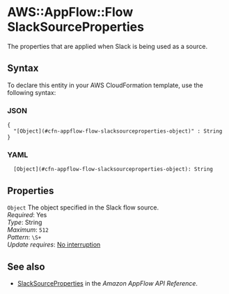 # AWS::AppFlow::Flow SlackSourceProperties<a name="aws-properties-appflow-flow-slacksourceproperties"></a>

The properties that are applied when Slack is being used as a source\.

## Syntax<a name="aws-properties-appflow-flow-slacksourceproperties-syntax"></a>

To declare this entity in your AWS CloudFormation template, use the following syntax:

### JSON<a name="aws-properties-appflow-flow-slacksourceproperties-syntax.json"></a>

```
{
  "[Object](#cfn-appflow-flow-slacksourceproperties-object)" : String
}
```

### YAML<a name="aws-properties-appflow-flow-slacksourceproperties-syntax.yaml"></a>

```
  [Object](#cfn-appflow-flow-slacksourceproperties-object): String
```

## Properties<a name="aws-properties-appflow-flow-slacksourceproperties-properties"></a>

`Object` <a name="cfn-appflow-flow-slacksourceproperties-object"></a>
The object specified in the Slack flow source\.  
_Required_: Yes  
_Type_: String  
_Maximum_: `512`  
_Pattern_: `\S+`  
_Update requires_: [No interruption](https://docs.aws.amazon.com/AWSCloudFormation/latest/UserGuide/using-cfn-updating-stacks-update-behaviors.html#update-no-interrupt)

## See also<a name="aws-properties-appflow-flow-slacksourceproperties--seealso"></a>

- [SlackSourceProperties](https://docs.aws.amazon.com/appflow/1.0/APIReference/API_SlackSourceProperties.html) in the _Amazon AppFlow API Reference_\.
